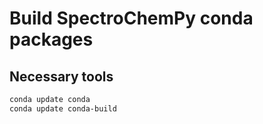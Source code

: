 # Build SpectroChemPy conda packages

## Necessary tools

```bash
conda update conda
conda update conda-build
```

